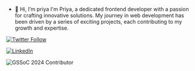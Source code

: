 - 👋 Hi, I’m priya
I'm Priya, a dedicated frontend developer with a passion for crafting innovative solutions. My journey in web development has been driven by a series of exciting projects, each contributing to my growth and expertise.


[![Twitter Follow](https://img.shields.io/twitter/follow/huhpriya?style=social)](https://twitter.com/huhpriya)

[![LinkedIn](https://img.shields.io/badge/LinkedIn-Connect-blue?style=flat-square&logo=linkedin)](https://www.linkedin.com/in/priyaweb)

![GSSoC 2024 Contributor](https://img.shields.io/badge/GSSoC_2024-Contributor-brightgreen)

